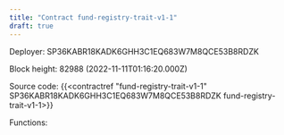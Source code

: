 ```yaml
---
title: "Contract fund-registry-trait-v1-1"
draft: true
---
```

Deployer: SP36KABR18KADK6GHH3C1EQ683W7M8QCE53B8RDZK


 



Block height: 82988 (2022-11-11T01:16:20.000Z)

Source code: {{<contractref "fund-registry-trait-v1-1" SP36KABR18KADK6GHH3C1EQ683W7M8QCE53B8RDZK fund-registry-trait-v1-1>}}

Functions:


